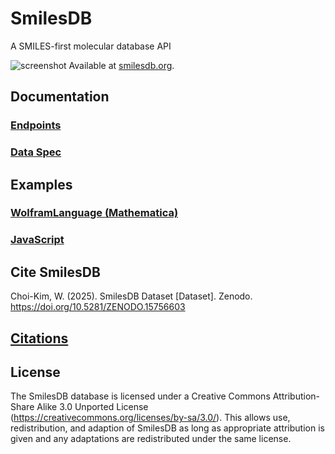 # SmilesDB
A SMILES-first molecular database API

![screenshot](https://i.imgur.com/Zms4VHs.png)
Available at [smilesdb.org](https://smilesdb.org).

## Documentation

### [Endpoints](https://github.com/rockwillck/SmilesDB/wiki/API-Documentation#endpoints)


### [Data Spec](https://github.com/rockwillck/SmilesDB/wiki/API-Documentation#data-spec)


## Examples
### [WolframLanguage (Mathematica)](https://github.com/rockwillck/SmilesDB/wiki/Examples#wolframlanguage-mathematica)

### [JavaScript](https://github.com/rockwillck/SmilesDB/wiki/Examples#javascript)

## Cite SmilesDB
Choi-Kim, W. (2025). SmilesDB Dataset [Dataset]. Zenodo. https://doi.org/10.5281/ZENODO.15756603

## [Citations](https://github.com/rockwillck/SmilesDB/wiki/Citations)

## License
The SmilesDB database is licensed under a Creative Commons Attribution-Share Alike 3.0 Unported License (https://creativecommons.org/licenses/by-sa/3.0/). This allows use, redistribution, and adaption of SmilesDB as long as appropriate attribution is given and any adaptations are redistributed under the same license.

